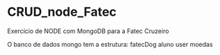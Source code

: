 # CRUD_node_Fatec
Exercício de NODE com MongoDB para a Fatec Cruzeiro 

O banco de dados mongo tem a estrutura:
    fatecDog
        aluno
            user
            moedas